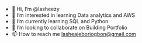 - 👋 Hi, I’m @lasheezy
- 👀 I’m interested in learning Data analytics and AWS
- 🌱 I’m currently learning SQL and Python
- 💞️ I’m looking to collaborate on Building Portfolio
- 📫 How to reach me lasheajeboriogbon@gmail.com

<!---
lasheezy/lasheezy is a ✨ special ✨ repository because its `README.md` (this file) appears on your GitHub profile.
You can click the Preview link to take a look at your changes.
--->
